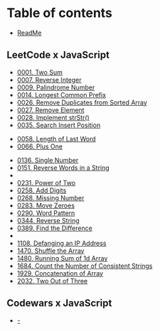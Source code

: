 # Table of contents

* [ReadMe](README.md)

## LeetCode x JavaScript

* [0001. Two Sum](leetcode-x-javascript/0001.md)
* [0007. Reverse Integer](leetcode-x-javascript/0007.md)
* [0009. Palindrome Number](leetcode-x-javascript/0009.md)
* [0014. Longest Common Prefix](leetcode-x-javascript/0014.md)
* [0026. Remove Duplicates from Sorted Array](leetcode-x-javascript/0026.md)
* [0027. Remove Element](leetcode-x-javascript/0027.md)
* [0028. Implement strStr()](leetcode-x-javascript/0028.md)
* [0035. Search Insert Position](leetcode-x-javascript/0035.md)
<!-- * 0050 -->
* [0058. Length of Last Word](leetcode-x-javascript/0058.md)
* [0066. Plus One](leetcode-x-javascript/0066.md)
<!-- * 0075 -->
* [0136. Single Number](leetcode-x-javascript/0136.md)
* [0151. Reverse Words in a String](leetcode-x-javascript/0151.md)
* <!-- * 0202 -->
* [0231. Power of Two](leetcode-x-javascript/0231.md)
* [0258. Add Digits](leetcode-x-javascript/0258.md)
* [0268. Missing Number](leetcode-x-javascript/0268.md)
* [0283. Move Zeroes](leetcode-x-javascript/0283.md)
* [0290. Word Pattern](leetcode-x-javascript/0290.md)
* [0344. Reverse String](leetcode-x-javascript/0344.md)
* [0389. Find the Difference](leetcode-x-javascript/0389.md)
* <!-- * 0415 -->
* [1108. Defanging an IP Address](leetcode-x-javascript/1008.md)
* [1470. Shuffle the Array](leetcode-x-javascript/1470.md)
* [1480. Running Sum of 1d Array](leetcode-x-javascript/1480.md)
* [1684. Count the Number of Consistent Strings](leetcode-x-javascript/1684.md)
* [1929. Concatenation of Array](leetcode-x-javascript/1929.md)
* [2032. Two Out of Three](leetcode-x-javascript/2032.md)

## Codewars x JavaScript

* [-](codewars-x-javascript/undefined.md)
